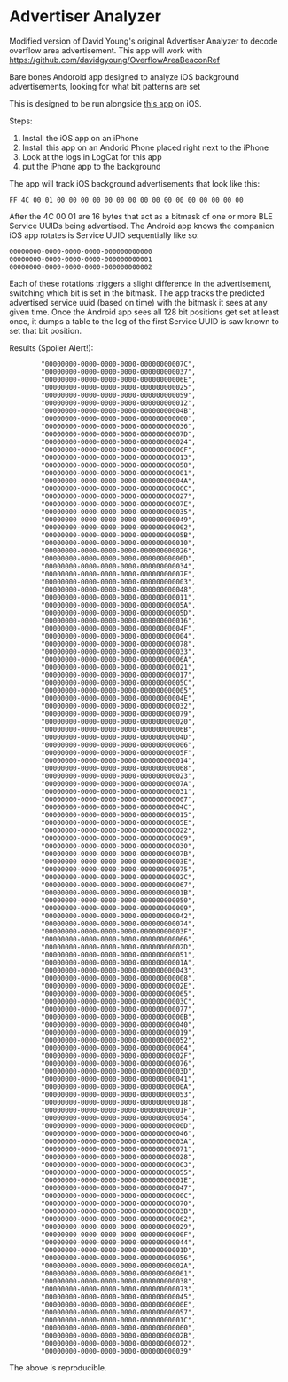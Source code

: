 # Advertiser Analyzer

Modified version of David Young's original Advertiser Analyzer to decode overflow area advertisement.
This app will work with https://github.com/davidgyoung/OverflowAreaBeaconRef

Bare bones Andoroid app designed to analyze iOS background advertisements, looking for what bit patterns are set

This is designed to be run alongside [this app](https://github.com/davidgyoung/BackgroundAdvertiser) on iOS.

Steps:

1. Install the iOS app on an iPhone
2. Install this app on an Andorid Phone placed right next to the iPhone
3. Look at the logs in LogCat for this app
4. put the iPhone app to the background

The app will track iOS background advertisements that look like this:

`FF 4C 00 01 00 00 00 00 00 00 00 00 00 00 00 00 00 00 00 00`

After the 4C 00 01 are 16 bytes that act as a bitmask of one or more BLE Service UUIDs being advertised.  The Android app knows the companion iOS app rotates is Service UUID sequentially like so:
```
00000000-0000-0000-0000-000000000000
00000000-0000-0000-0000-000000000001
00000000-0000-0000-0000-000000000002

```

Each of these rotations triggers a slight difference in the advertisement, switching which bit is set in the bitmask.  The app tracks the predicted advertised service uuid (based on time) with the bitmask
it sees at any given time.  Once the Android app sees all 128 bit positions get set at least once, it dumps a table to the log of the first Service UUID is saw known to set that bit position.


Results (Spoiler Alert!):

```
        "00000000-0000-0000-0000-00000000007C",
        "00000000-0000-0000-0000-000000000037",
        "00000000-0000-0000-0000-00000000006E",
        "00000000-0000-0000-0000-000000000025",
        "00000000-0000-0000-0000-000000000059",
        "00000000-0000-0000-0000-000000000012",
        "00000000-0000-0000-0000-00000000004B",
        "00000000-0000-0000-0000-000000000000",
        "00000000-0000-0000-0000-000000000036",
        "00000000-0000-0000-0000-00000000007D",
        "00000000-0000-0000-0000-000000000024",
        "00000000-0000-0000-0000-00000000006F",
        "00000000-0000-0000-0000-000000000013",
        "00000000-0000-0000-0000-000000000058",
        "00000000-0000-0000-0000-000000000001",
        "00000000-0000-0000-0000-00000000004A",
        "00000000-0000-0000-0000-00000000006C",
        "00000000-0000-0000-0000-000000000027",
        "00000000-0000-0000-0000-00000000007E",
        "00000000-0000-0000-0000-000000000035",
        "00000000-0000-0000-0000-000000000049",
        "00000000-0000-0000-0000-000000000002",
        "00000000-0000-0000-0000-00000000005B",
        "00000000-0000-0000-0000-000000000010",
        "00000000-0000-0000-0000-000000000026",
        "00000000-0000-0000-0000-00000000006D",
        "00000000-0000-0000-0000-000000000034",
        "00000000-0000-0000-0000-00000000007F",
        "00000000-0000-0000-0000-000000000003",
        "00000000-0000-0000-0000-000000000048",
        "00000000-0000-0000-0000-000000000011",
        "00000000-0000-0000-0000-00000000005A",
        "00000000-0000-0000-0000-00000000005D",
        "00000000-0000-0000-0000-000000000016",
        "00000000-0000-0000-0000-00000000004F",
        "00000000-0000-0000-0000-000000000004",
        "00000000-0000-0000-0000-000000000078",
        "00000000-0000-0000-0000-000000000033",
        "00000000-0000-0000-0000-00000000006A",
        "00000000-0000-0000-0000-000000000021",
        "00000000-0000-0000-0000-000000000017",
        "00000000-0000-0000-0000-00000000005C",
        "00000000-0000-0000-0000-000000000005",
        "00000000-0000-0000-0000-00000000004E",
        "00000000-0000-0000-0000-000000000032",
        "00000000-0000-0000-0000-000000000079",
        "00000000-0000-0000-0000-000000000020",
        "00000000-0000-0000-0000-00000000006B",
        "00000000-0000-0000-0000-00000000004D",
        "00000000-0000-0000-0000-000000000006",
        "00000000-0000-0000-0000-00000000005F",
        "00000000-0000-0000-0000-000000000014",
        "00000000-0000-0000-0000-000000000068",
        "00000000-0000-0000-0000-000000000023",
        "00000000-0000-0000-0000-00000000007A",
        "00000000-0000-0000-0000-000000000031",
        "00000000-0000-0000-0000-000000000007",
        "00000000-0000-0000-0000-00000000004C",
        "00000000-0000-0000-0000-000000000015",
        "00000000-0000-0000-0000-00000000005E",
        "00000000-0000-0000-0000-000000000022",
        "00000000-0000-0000-0000-000000000069",
        "00000000-0000-0000-0000-000000000030",
        "00000000-0000-0000-0000-00000000007B",
        "00000000-0000-0000-0000-00000000003E",
        "00000000-0000-0000-0000-000000000075",
        "00000000-0000-0000-0000-00000000002C",
        "00000000-0000-0000-0000-000000000067",
        "00000000-0000-0000-0000-00000000001B",
        "00000000-0000-0000-0000-000000000050",
        "00000000-0000-0000-0000-000000000009",
        "00000000-0000-0000-0000-000000000042",
        "00000000-0000-0000-0000-000000000074",
        "00000000-0000-0000-0000-00000000003F",
        "00000000-0000-0000-0000-000000000066",
        "00000000-0000-0000-0000-00000000002D",
        "00000000-0000-0000-0000-000000000051",
        "00000000-0000-0000-0000-00000000001A",
        "00000000-0000-0000-0000-000000000043",
        "00000000-0000-0000-0000-000000000008",
        "00000000-0000-0000-0000-00000000002E",
        "00000000-0000-0000-0000-000000000065",
        "00000000-0000-0000-0000-00000000003C",
        "00000000-0000-0000-0000-000000000077",
        "00000000-0000-0000-0000-00000000000B",
        "00000000-0000-0000-0000-000000000040",
        "00000000-0000-0000-0000-000000000019",
        "00000000-0000-0000-0000-000000000052",
        "00000000-0000-0000-0000-000000000064",
        "00000000-0000-0000-0000-00000000002F",
        "00000000-0000-0000-0000-000000000076",
        "00000000-0000-0000-0000-00000000003D",
        "00000000-0000-0000-0000-000000000041",
        "00000000-0000-0000-0000-00000000000A",
        "00000000-0000-0000-0000-000000000053",
        "00000000-0000-0000-0000-000000000018",
        "00000000-0000-0000-0000-00000000001F",
        "00000000-0000-0000-0000-000000000054",
        "00000000-0000-0000-0000-00000000000D",
        "00000000-0000-0000-0000-000000000046",
        "00000000-0000-0000-0000-00000000003A",
        "00000000-0000-0000-0000-000000000071",
        "00000000-0000-0000-0000-000000000028",
        "00000000-0000-0000-0000-000000000063",
        "00000000-0000-0000-0000-000000000055",
        "00000000-0000-0000-0000-00000000001E",
        "00000000-0000-0000-0000-000000000047",
        "00000000-0000-0000-0000-00000000000C",
        "00000000-0000-0000-0000-000000000070",
        "00000000-0000-0000-0000-00000000003B",
        "00000000-0000-0000-0000-000000000062",
        "00000000-0000-0000-0000-000000000029",
        "00000000-0000-0000-0000-00000000000F",
        "00000000-0000-0000-0000-000000000044",
        "00000000-0000-0000-0000-00000000001D",
        "00000000-0000-0000-0000-000000000056",
        "00000000-0000-0000-0000-00000000002A",
        "00000000-0000-0000-0000-000000000061",
        "00000000-0000-0000-0000-000000000038",
        "00000000-0000-0000-0000-000000000073",
        "00000000-0000-0000-0000-000000000045",
        "00000000-0000-0000-0000-00000000000E",
        "00000000-0000-0000-0000-000000000057",
        "00000000-0000-0000-0000-00000000001C",
        "00000000-0000-0000-0000-000000000060",
        "00000000-0000-0000-0000-00000000002B",
        "00000000-0000-0000-0000-000000000072",
        "00000000-0000-0000-0000-000000000039"
```

The above is reproducible.

 
